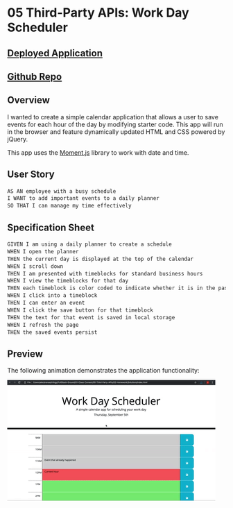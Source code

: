 # 05 Third-Party APIs: Work Day Scheduler

## [Deployed Application](https://jq-hoang.github.io/workday_scheduler/)
## [Github Repo](https://github.com/jq-hoang/workday_scheduler)


## Overview

I wanted to create a simple calendar application that allows a user to save events for each hour of the day by modifying starter code. This app will run in the browser and feature dynamically updated HTML and CSS powered by jQuery.

This app uses the [Moment.js](https://momentjs.com/) library to work with date and time.

## User Story

```md
AS AN employee with a busy schedule
I WANT to add important events to a daily planner
SO THAT I can manage my time effectively
```

## Specification Sheet

```md
GIVEN I am using a daily planner to create a schedule
WHEN I open the planner
THEN the current day is displayed at the top of the calendar
WHEN I scroll down
THEN I am presented with timeblocks for standard business hours
WHEN I view the timeblocks for that day
THEN each timeblock is color coded to indicate whether it is in the past, present, or future
WHEN I click into a timeblock
THEN I can enter an event
WHEN I click the save button for that timeblock
THEN the text for that event is saved in local storage
WHEN I refresh the page
THEN the saved events persist
```

## Preview 
The following animation demonstrates the application functionality:

![A user clicks on slots on the color-coded calendar and edits the events.](./Assets/05-third-party-apis-homework-demo.gif)
